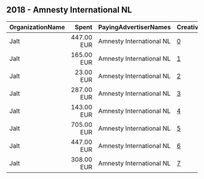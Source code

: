 ## 2018 - Amnesty International NL 
|OrganizationName|Spent|PayingAdvertiserNames|CreativeUrls|Impressions|Genders|AgeBrackets|CountryCodes|BillingAddresses|CandidateBallotInformation|
|:---|---:|:---|:---|---:|:---|:---|:---|:---|:---|
|Jalt|447.00 EUR|Amnesty International NL|[0](https://www.snap.com/political-ads/asset/fbee484863f1080e920e327566adb0f4d0d19be62ec2bc57b855f9444f14d43e?mediaType=mp4)|339,296||18+|netherlands|"Krom boomssloot 22-1,Amsterdam,1011GW,NL"||
|Jalt|165.00 EUR|Amnesty International NL|[1](https://www.snap.com/political-ads/asset/623887f895ef6641d0b7b54c168fbb7d4de55df9f62aab52b3eebbd46969071d?mediaType=mp4)|150,559||18+|netherlands|"Krom boomssloot 22-1,Amsterdam,1011GW,NL"||
|Jalt|23.00 EUR|Amnesty International NL|[2](https://www.snap.com/political-ads/asset/2c1204d62b6f876ac271cf7709f84a02073ed58e2a2665e47c405f7e57807fe9?mediaType=mp4)|23,864||18+|netherlands|"Krom boomssloot 22-1,Amsterdam,1011GW,NL"||
|Jalt|287.00 EUR|Amnesty International NL|[3](https://www.snap.com/political-ads/asset/2c1204d62b6f876ac271cf7709f84a02073ed58e2a2665e47c405f7e57807fe9?mediaType=mp4)|205,209||18+|netherlands|"Krom boomssloot 22-1,Amsterdam,1011GW,NL"||
|Jalt|143.00 EUR|Amnesty International NL|[4](https://www.snap.com/political-ads/asset/623887f895ef6641d0b7b54c168fbb7d4de55df9f62aab52b3eebbd46969071d?mediaType=mp4)|105,640||18+|netherlands|"Krom boomssloot 22-1,Amsterdam,1011GW,NL"||
|Jalt|705.00 EUR|Amnesty International NL|[5](https://www.snap.com/political-ads/asset/90469d570baefa6ff54524a9500cada2de264c19ce69c509ae0d308f526b1a5b?mediaType=mp4)|665,106||18+|netherlands|"Krom boomssloot 22-1,Amsterdam,1011GW,NL"||
|Jalt|447.00 EUR|Amnesty International NL|[6](https://www.snap.com/political-ads/asset/d05cdfacb048ff93ede56b5ea822b4e686dfe4dd9991442ab9fc22adc4537275?mediaType=mp4)|348,786||18+|netherlands|"Krom boomssloot 22-1,Amsterdam,1011GW,NL"||
|Jalt|308.00 EUR|Amnesty International NL|[7](https://www.snap.com/political-ads/asset/90469d570baefa6ff54524a9500cada2de264c19ce69c509ae0d308f526b1a5b?mediaType=mp4)|217,504||18+|netherlands|"Krom boomssloot 22-1,Amsterdam,1011GW,NL"||
